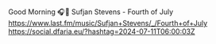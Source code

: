 Good Morning 🎧🎵 Sufjan Stevens - Fourth of July  https://www.last.fm/music/Sufjan+Stevens/_/Fourth+of+July https://social.dfaria.eu/?hashtag=2024-07-11T06:00:03Z